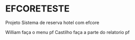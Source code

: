 # EFCORETESTE
 Projeto Sistema de reserva hotel com efcore

 William faça o menu pf
 Castilho faça a parte do relatorio pf
